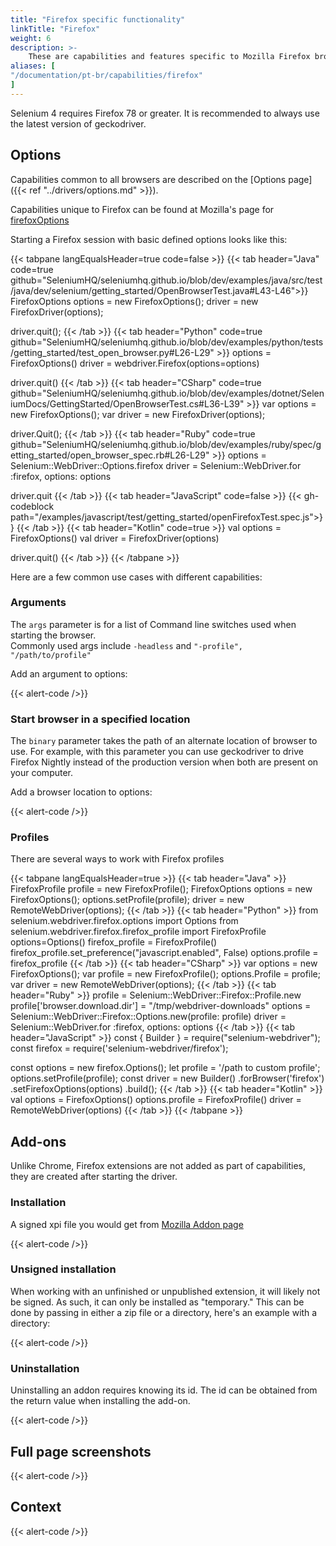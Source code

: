 ```yaml
---
title: "Firefox specific functionality"
linkTitle: "Firefox"
weight: 6
description: >-
    These are capabilities and features specific to Mozilla Firefox browsers.
aliases: [
"/documentation/pt-br/capabilities/firefox"
]
---
```


Selenium 4 requires Firefox 78 or greater. It is recommended to always use the latest version of geckodriver.

## Options

Capabilities common to all browsers are described on the [Options page]({{< ref "../drivers/options.md" >}}).

Capabilities unique to Firefox can be found at Mozilla's page for [firefoxOptions](https://developer.mozilla.org/en-US/docs/Web/WebDriver/Capabilities/firefoxOptions)

Starting a Firefox session with basic defined options looks like this:

{{< tabpane langEqualsHeader=true code=false >}}
  {{< tab header="Java" code=true github="SeleniumHQ/seleniumhq.github.io/blob/dev/examples/java/src/test/java/dev/selenium/getting_started/OpenBrowserTest.java#L43-L46">}}
  FirefoxOptions options = new FirefoxOptions();
  driver = new FirefoxDriver(options);

  driver.quit();
  {{< /tab >}}
  {{< tab header="Python" code=true github="SeleniumHQ/seleniumhq.github.io/blob/dev/examples/python/tests/getting_started/test_open_browser.py#L26-L29" >}}
  options = FirefoxOptions()
  driver = webdriver.Firefox(options=options)

  driver.quit()
  {{< /tab >}}
  {{< tab header="CSharp" code=true github="SeleniumHQ/seleniumhq.github.io/blob/dev/examples/dotnet/SeleniumDocs/GettingStarted/OpenBrowserTest.cs#L36-L39" >}}
  var options = new FirefoxOptions();
  var driver = new FirefoxDriver(options);
  
  driver.Quit();
  {{< /tab >}}
  {{< tab header="Ruby" code=true github="SeleniumHQ/seleniumhq.github.io/blob/dev/examples/ruby/spec/getting_started/open_browser_spec.rb#L26-L29" >}}
  options = Selenium::WebDriver::Options.firefox
  driver = Selenium::WebDriver.for :firefox, options: options

  driver.quit
  {{< /tab >}}
  {{< tab header="JavaScript" code=false >}}
{{< gh-codeblock path="/examples/javascript/test/getting_started/openFirefoxTest.spec.js">}}
  {{< /tab >}}
  {{< tab header="Kotlin" code=true >}}
  val options = FirefoxOptions()
  val driver = FirefoxDriver(options)
  
  driver.quit()
  {{< /tab >}}
{{< /tabpane >}}

Here are a few common use cases with different capabilities:

### Arguments

The `args` parameter is for a list of Command line switches used when starting the browser.  
Commonly used args include `-headless` and `"-profile", "/path/to/profile"`

Add an argument to options:

{{< alert-code />}}

### Start browser in a specified location

The `binary` parameter takes the path of an alternate location of browser to use. For example, with this parameter you can
use geckodriver to drive Firefox Nightly instead of the production version when both are present on your computer.

Add a browser location to options:

{{< alert-code />}}

### Profiles

There are several ways to work with Firefox profiles

<div>
{{< tabpane langEqualsHeader=true >}}
  {{< tab header="Java" >}}
FirefoxProfile profile = new FirefoxProfile();
FirefoxOptions options = new FirefoxOptions();
options.setProfile(profile);
driver = new RemoteWebDriver(options);
  {{< /tab >}}
  {{< tab header="Python" >}}
from selenium.webdriver.firefox.options import Options
from selenium.webdriver.firefox.firefox_profile import FirefoxProfile
options=Options()
firefox_profile = FirefoxProfile()
firefox_profile.set_preference("javascript.enabled", False)
options.profile = firefox_profile
  {{< /tab >}}
  {{< tab header="CSharp" >}}
var options = new FirefoxOptions();
var profile = new FirefoxProfile();
options.Profile = profile;
var driver = new RemoteWebDriver(options);
  {{< /tab >}}
  {{< tab header="Ruby" >}}
profile = Selenium::WebDriver::Firefox::Profile.new
profile['browser.download.dir'] = "/tmp/webdriver-downloads"
options = Selenium::WebDriver::Firefox::Options.new(profile: profile)
driver = Selenium::WebDriver.for :firefox, options: options
  {{< /tab >}}
  {{< tab header="JavaScript" >}}
const { Builder } = require("selenium-webdriver");
const firefox = require('selenium-webdriver/firefox');

const options = new firefox.Options();
let profile = '/path to custom profile';
options.setProfile(profile);
const driver = new Builder()
    .forBrowser('firefox')
    .setFirefoxOptions(options)
    .build();
  {{< /tab >}}
  {{< tab header="Kotlin" >}}
val options = FirefoxOptions()
options.profile = FirefoxProfile()
driver = RemoteWebDriver(options)
  {{< /tab >}}
{{< /tabpane >}}
</div>

## Add-ons

Unlike Chrome, Firefox extensions are not added as part of capabilities, they are created after starting the driver.

### Installation

A signed xpi file you would get from [Mozilla Addon page](https://addons.mozilla.org/en-US/firefox/) 

{{< alert-code />}}

### Unsigned installation

When working with an unfinished or unpublished extension, it will likely not be signed. As such, it can only
be installed as "temporary." This can be done by passing in either a zip file or a directory, here's an 
example with a directory:

{{< alert-code />}}

### Uninstallation

Uninstalling an addon requires knowing its id. The id can be obtained from the return value when installing the add-on.

{{< alert-code />}}

## Full page screenshots

{{< alert-code />}}

## Context

{{< alert-code />}}
